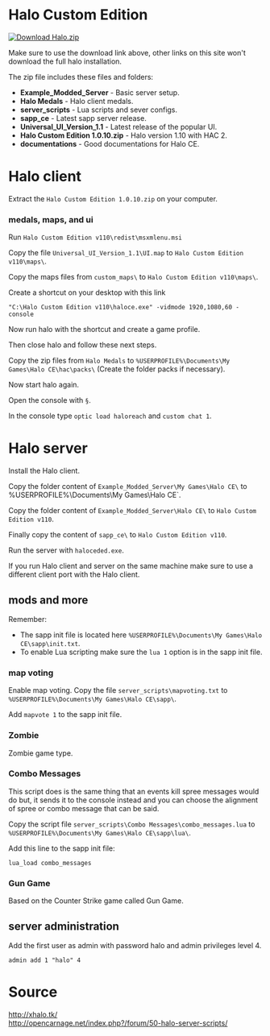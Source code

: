 # Halo Custom Edition

[![**Download Halo.zip**](https://janikvonrotz.ch/wp-content/uploads/2015/10/Halo-Download.png)](http://54.171.67.203/Halo.zip)

Make sure to use the download link above, other links on this site won't download the full halo installation.

The zip file includes these files and folders:

* **Example_Modded_Server** - Basic server setup.
* **Halo Medals** - Halo client medals.
* **server_scripts** - Lua scripts and sever configs.
* **sapp_ce** - Latest sapp server release.
* **Universal_UI_Version_1.1** - Latest release of the popular UI.
* **Halo Custom Edition 1.0.10.zip** - Halo version 1.10 with HAC 2.
* **documentations** - Good documentations for Halo CE.

# Halo client

Extract the `Halo Custom Edition 1.0.10.zip` on your computer.

### medals, maps, and ui

Run `Halo Custom Edition v110\redist\msxmlenu.msi`

Copy the file `Universal_UI_Version_1.1\UI.map` to `Halo Custom Edition v110\maps\`.

Copy the maps files from `custom_maps\` to `Halo Custom Edition v110\maps\`.

Create a shortcut on your desktop with this link

    "C:\Halo Custom Edition v110\haloce.exe" -vidmode 1920,1080,60 -console

Now run halo with the shortcut and create a game profile.

Then close halo and follow these next steps.

Copy the zip files from `Halo Medals` to `%USERPROFILE%\Documents\My Games\Halo CE\hac\packs\` (Create the folder packs if necessary).

Now start halo again.

Open the console with `§`.

In the console type `optic load haloreach` and `custom chat 1`.

# Halo server

Install the Halo client.

Copy the folder content of `Example_Modded_Server\My Games\Halo CE\` to ` `%USERPROFILE%\Documents\My Games\Halo CE\`.

Copy the folder content of `Example_Modded_Server\Halo CE\` to `Halo Custom Edition v110`.

Finally copy the content of `sapp_ce\` to `Halo Custom Edition v110`.

Run the server with `haloceded.exe`.

If you run Halo client and server on the same machine make sure to use a different client port with the Halo client.

## mods and more

Remember:
* The sapp init file is located here `%USERPROFILE%\Documents\My Games\Halo CE\sapp\init.txt`.
* To enable Lua scripting make sure the `lua 1` option is in the sapp init file.

### map voting
Enable map voting.
Copy the file `server_scripts\mapvoting.txt` to `%USERPROFILE%\Documents\My Games\Halo CE\sapp\`.

Add `mapvote 1` to the sapp init file.

### Zombie
Zombie game type.

### Combo Messages
This script does is the same thing that an events kill spree messages would do but, it sends it to the console instead and you can choose the alignment of spree or combo message that can be said.

Copy the script file `server_scripts\Combo Messages\combo_messages.lua` to `%USERPROFILE%\Documents\My Games\Halo CE\sapp\lua\`.

Add this line to the sapp init file:

    lua_load combo_messages

### Gun Game
Based on the Counter Strike game called Gun Game.

## server administration

Add the first user as admin with password halo and admin privileges level 4.

    admin add 1 "halo" 4

# Source

http://xhalo.tk/  
http://opencarnage.net/index.php?/forum/50-halo-server-scripts/

